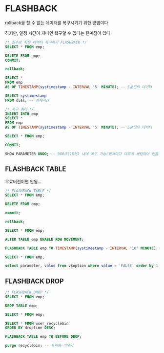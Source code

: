 # FLASHBACK

rollback을 할 수 없는 데이터를 복구시키기 위한 방법이다

하지만, 일정 시간이 지나면 복구할 수 없다는 한계점이 있다

```sql
/* 실수로 지운 데이터 복구하기 FLASHBACK */
SELECT * FROM emp;

DELETE FROM emp;
COMMIT;

rollback;

SELECT *
FROM emp
AS OF TIMESTAMP(systimestamp - INTERVAL '5' MINUTE); -- 5분전의 데이터

SELECT systimestamp
FROM dual; -- 현재시간

/* 복구 쿼리 */
INSERT INTO emp
SELECT *
FROM emp
AS OF TIMESTAMP(systimestamp - INTERVAL '5' MINUTE); -- 5분전의 데이터

SELECT * FROM emp;

COMMIT;

SHOW PARAMETER UNDO; -- 900초(15분) 내에 복구 가능(회사마다 다르게 세팅되어 있음)
```

## FLASHBACK TABLE

무료버전이면 안됨...

```sql
/* FLASHBACK TABLE */
SELECT * FROM emp;

DELETE FROM emp;

commit;

rollback;

SELECT * FROM emp;

ALTER TABLE emp ENABLE ROW MOVEMENT;

FLASHBACK TABLE emp TO TIMESTAMP(systimestamp - INTERVAL '10' MINUTE);

SELECT * FROM emp;

select parameter, value from v$option where value = 'FALSE' order by 1;

```

## FLASHBACK DROP

```sql
/* FLASHBACK DROP */
SELECT * FROM emp;

DROP TABLE emp;

SELECT * FROM emp;

SELECT * FROM user_recyclebin
ORDER BY droptime DESC;

FLASHBACK TABLE emp TO BEFORE DROP;

purge recyclebin; -- 휴지통 비우기
```